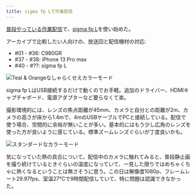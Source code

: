 ```yaml
---
title: sigma fp Lで作業配信
---
```

[普段やっている作業配信](https://www.youtube.com/c/r7kamura)で、[sigma fp L](https://www.amazon.co.jp/dp/B0916G94WV)を使い始めた。

アーカイブで比較したい人向けの、放送回と配信機材の対応:

*   #01 - #36: C980GR
*   #37 - #38: iPhone 13 Pro max
*   #40 - #??: sigma fp L

![](https://lh3.googleusercontent.com/docs/ADP-6oEUwVzpFQ04RqBqU1U0wnTWowkWUxe6qAM2G1_to6y8wIzCMosiMluHK9iQWXlevMwzgDVPYHJ262KPFmeBdjkcoOEsXwWrFw4PKbQVCF3X_yfUGTrbQcYngqzqdI8iz9PsQBHsp0QBYscXF0D-w7oAxkJt2jCBbwpEKc2WyaJ-MFYgg7woBgetizbxkyD7RBAkBoSq5kC1h4Z91hSGzwqO65mVny0Xr6YUsmjtU1O7SNw6ry2Y2sHHOU-UklFVKsOqUrH29mnfqscjSjMzHSDLHiEXcQzPT4gj_BDYSx5xMr0WiZvH5RQns5Q5lBo9pptlLeH2zs03iwmdCmuMOrtmdUoROfI6Yip6nE5JocfY_cWtx_XeqJcFGLjW0vGxmCprbMqGZhsCtWk0vX0ABCLkhO8d0mZ20eT07i-RPvYT0m--bi04sZ3dfgy0SSL6ySXCsJ5nZJNbANyLLtvvLhXOi3by6CZ1jhOeg5sXcuuGy6PE2006mhtVhnX-yWq6Qf5QqMqck9I_Qu-Tbq2aebv33-t0uqKjXC3EA4fRVtRxKDjz3qYZ77GQgPsT4JgnAwkwoWECASxG13NKN-yTwPRly8d5OBnlScvLA7dImfUSKE_GZtt4pGEHuY-O61CWdS0wMG53Xgh1Mdc8gvu9UyheXZa4lbWmxNe4NaHJ-jey7KmgSHHdkRllcZ5ojBFHvWO905XAfTTGsICFSGU_7arnCfTJal6rLGUEuywVRJn8U1vLsw_3rg-IjBl7TU6_swAswhwvLI89_wC9QYEUjrzHR396Gnil6ZjJFfD5M6hz1twwL_Q2CJSOdekTyF4IsvznePQfz_0J4E__2Vb00XUsBR4Cj_r2pUw5mGFcQXg12lpiB0Qgp3f-iItVl2nwwNMzzVJkj4rHV2_4OPkKres5Qht7mmBEYijf_coot5NWeDrz6YUuP45Ndl-TSDJXafw7nuKEJEZh5V7VRKy4bEyOVtMYEqoGv4T8ucQs69OLaQjS83nGzFp6Sq-88M5mK6dsO2xxhAXyAh8qJEdYTM9ZLiA0-YFzmBBi3Ywxrap5RLsMWLlkeCTDSBzylRY8jkfWkQQz5-PWENEUqzPyXTAB4ti3X7MB2ArRLBfHBKm6yjMEU3Mstp8wA1l_N939agZrz9dQI3-nkjIQUlr-po7rt00LKD9Of2djpQSOx0c60dFSKQoM68MitVl1EezuK8zR6wHUyKbQSjB1b2Lffv7sGhR9Vgm3LilQYWXzHOe15U8I "Teal & Orangeなしゃらくせえカラーモード")

sigma fp LはUSB接続するだけで動くのでお手軽。追加のドライバー、HDMIキャプチャボード、電源アダプターなど要らなくて楽。

撮影環境的には、レンズの焦点距離が45mm、カメラと自分との距離が2m、カメラの高さが床から1.4mで、4mのUSBケーブルでPCと接続している。配信で使う場合、空間的に余裕が無いことが多い。基本的にはもう少し広角のレンズを使った方が良いように感じている。標準ズームレンズぐらいが丁度良いかも。

![](https://lh3.googleusercontent.com/docs/ADP-6oGMfbwVDGm6I1oRjvBIqGuIeV7xSKFK3rTabeg5Y9c2X47SHi80ScNpAZBheV_xsQVP5P2fg-RVidRF_jWF1yOh-cgL9mQGF6Icxp_u9mDGA9Ok93czHhdEYVA79xy9Z3WUkG1b8bZhs7LFsc37YL1CLAgPBnOxSZ0fYLTWooMifpWkqhLVX7g0RejYr5q1HcFkEObNuWqvn85pzlm9MXhfC6KZC0b8uKRXQx8uVpg2tsjThUf0CY1rkeF9xj7vlEUyvGwNLoCJu3M0zZ2Y_ChvbOkJnFODOX6EWfvmH4_IkdzA2R930m_UPGsCWsy3jLGBiaKL2wl4le7EII4mZmj4mND9VXo2X-Jx6vzAxqJZDCs-OJYjE5ixZqv9f7iq9t-VnQS4W7tscEivjSv8Gih3NNEhuKOwQtP9-fKio674ZqMahG7LNvTs8Sf7V8Zh_p-Du6DaDSkrSqBT4Jxn1n-jLlb8Y1nsVJcOdkQlq5nknClAU-KNy8o6oVWmtT1Z5ljbcJZsuOqkR39xgB4TRiwLUV1mk2OldzoY7gaNXh8lAtbSegOXZ7Smt6lq8DxyMjAZWH_Drhs_PnxXMNVgPcvnjddtan6i1S-T_mEz3M3-D4tQih3O-bO18MBowgzMcgjufxwRvycmdOn3i_uGHnEXOU3w7LHi4TddQ62SRrC1Qra1QvENMjwb9w6pPNwzKsxDT6qOsjE1SgQ7TbBwqhXoCfbpMJWIrbRBzzb5ijlmw150LWGfj7z5P_SkiMzuniYCsi6V2JFfZDD1B7uq7ip15E9A_KLdXCkNfuVf0dl-soyBcd9uId_Y7mtCV8sjhP-K0dp4qzBCOMVEMUrinTZKktHZIYWbkwsjG14zcmCBcF3YKbR2kEbOWKCjG1wES09XRS9Ef4x5xZpBPHNFCxjCllLwI9kmRqaMvzSj3d1DOI_haOyTlJm7knEZrFsLV5tNlfFgPKui1ugu_7cYEn_-2Zr6PzcTdX5d9d0W1giJTIoWHXoBMrx-mLm7y29E5INatPPSA-okWIqzE7WoavYWtRRqwxU9QkIOSSxu3pgq3bKaBnOIMKgN9_Hq9gWXgvKvBxCtIKBBMyS18A6pKSLbbqWc7pJsXm2cikv6mtP7Wzza7RK-GnUyuyCugfpmwKNpozmHObwLJ3quYxaMqzWgYg2PsbOTHE0Mud7SYdWb3sMP543WGOI_KzBUl_XPSB6jhehwoJOS6xZo5Q_HQwoi7JBQZARu0Os5Qr2VRpU0BgtO "スタンダードなカラーモード")

気になっていた熱の具合について。配信中のカメラに触れてみると、普段静止画を撮り続けているときぐらいの温度になっていて、一見した限りではめちゃくちゃに熱くなるということは無さそうに思う。この日は解像度1080p、フレームレート29.97fps、室温27℃で9時間配信していて、特に問題は認識できなかった。
